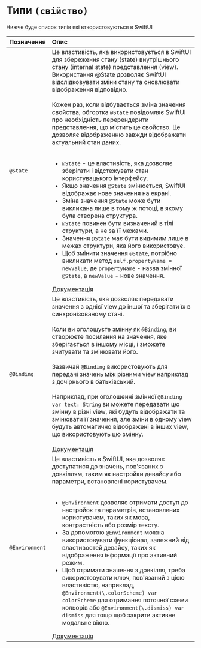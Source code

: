 # Типи `(свійство)`

Нижче буде список типів які вткористовуються в SwiftUI



| Позначення | Опис                          |
| :--------- | :---------------------------- |
| `@State` | Це властивість, яка використовується в SwiftUI для збереження стану (state) внутрішнього стану (internal state) представлення (view). Використання @State дозволяє SwiftUI відслідковувати зміни стану та оновлювати відображення відповідно. <br/><br/> Кожен раз, коли відбувається зміна значення свойства, обгортка `@State` повідомляє SwiftUI про необхідність перерендерити представлення, що містить це свойство. Це дозволяє відображенню завжди відображати актуальний стан даних. <br/><br/><ul><li>`@State` - це властивість, яка дозволяє зберігати і відстежувати стан користувацького інтерфейсу.</li><li>Якщо значення `@State` змінюється, SwiftUI відображає нове значення на екрані.</li><li>Зміна значення `@State` може бути викликана лише в тому ж потоці, в якому була створена структура.</li><li>`@State` повинен бути визначений в тілі структури, а не за її межами.</li><li>Значення `@State` має бути видимим лише в межах структури, яка його використовує.</li><li>Щоб змінити значення `@State`, потрібно викликати метод `self.propertyName = newValue`, де `propertyName` - назва змінної `@State`, а `newValue` - нове значення.</li></ul>[Документація](https://developer.apple.com/documentation/swiftui/state)|
| `@Binding` | Це властивість, яка дозволяє передавати значення з однієї view до іншої та зберігати їх в синхронізованому стані. <br/><br/> Коли ви оголошуєте змінну як `@Binding`, ви створюєте посилання на значення, яке зберігається в іншому місці, і зможете зчитувати та змінювати його. <br/> <br/> Зазвичай `@Binding` використовують для передачі значень між різними view наприклад з дочірнього в батьківський.<br/><br/> Наприклад, при оголошенні змінної `@Binding var text: String` ви можете передавати цю змінну в різні view, які будуть відображати та змінювати її значення, але зміни в одному view будуть автоматично відображені в інших view, що використовують цю змінну. <br/><br/> [Документація](https://developer.apple.com/documentation/swiftui/binding) |
| `@Environment` | Це властивість в SwiftUI, яка дозволяє доступатися до значень, пов'язаних з довкіллям, таким як настройки девайсу або параметри, встановлені користувачем.<br/><br/> <ul><li>`@Environment` дозволяє отримати доступ до настройок та параметрів, встановлених користувачем, таких як мова, контрастність або розмір тексту.</li><li>За допомогою `@Environment` можна використовувати функціонал, залежний від властивостей девайсу, таких як відображення інформації про активний режим.</li><li>Щоб отримати значення з довкілля, треба використовувати ключ, пов'язаний з цією властивістю, наприклад, `@Environment(\.colorScheme) var colorScheme` для отримання поточної схеми кольорів або `@Environment(\.dismiss) var dismiss` для тощо щоб закрити активне модальне вікно.</li></ul>[Документація](https://developer.apple.com/documentation/swiftui/environment)|
